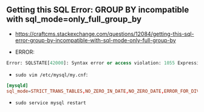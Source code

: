 ## Getting this SQL Error: GROUP BY incompatible with sql_mode=only_full_group_by
* https://craftcms.stackexchange.com/questions/12084/getting-this-sql-error-group-by-incompatible-with-sql-mode-only-full-group-by

* ERROR:
```sql
Error: SQLSTATE[42000]: Syntax error or access violation: 1055 Expression #2 of SELECT list is not in GROUP BY clause and contains nonaggregated column 'arashi_cake_web.c.name' which is not functionally dependent on columns in GROUP BY clause; this is incompatible with sql_mode=only_full_group_by
```

* `sudo vim /etc/mysql/my.cnf`:
```cnf
[mysqld]
sql_mode=STRICT_TRANS_TABLES,NO_ZERO_IN_DATE,NO_ZERO_DATE,ERROR_FOR_DIVISION_BY_ZERO,NO_AUTO_CREATE_USER,NO_ENGINE_SUBSTITUTION
```

* `sudo service mysql restart`